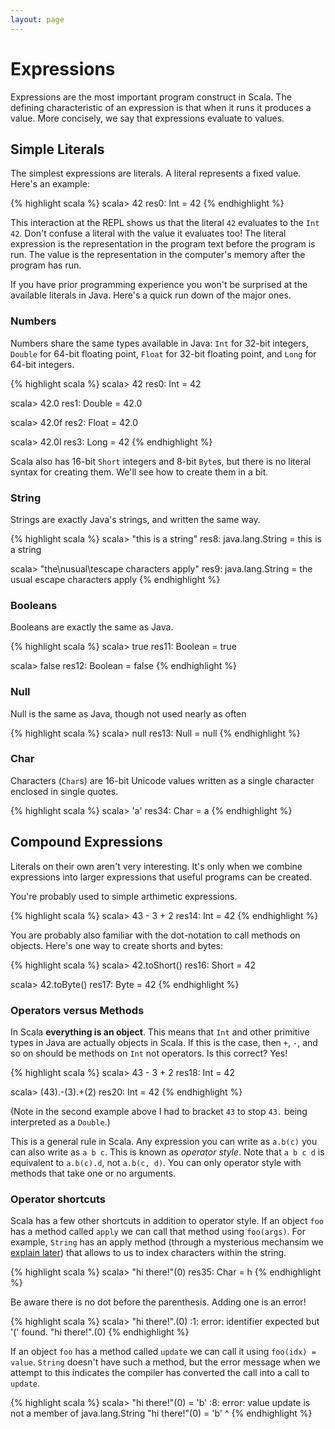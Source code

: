 ```yaml
---
layout: page
---
```


# Expressions

Expressions are the most important program construct in Scala. The defining characteristic of an expression is that when it runs it produces a value. More concisely, we say that expressions evaluate to values.

## Simple Literals

The simplest expressions are literals. A literal represents a fixed value. Here's an example:

{% highlight scala %}
scala> 42
res0: Int = 42
{% endhighlight %}

This interaction at the REPL shows us that the literal `42` evaluates to the `Int` `42`. Don't confuse a literal with the value it evaluates too! The literal expression is the representation in the program text before the program is run. The value is the representation in the computer's memory after the program has run.

If you have prior programming experience you won't be surprised at the available literals in Java. Here's a quick run down of the major ones.

### Numbers

Numbers share the same types available in Java: `Int` for 32-bit integers, `Double` for 64-bit floating point, `Float` for 32-bit floating point, and `Long` for 64-bit integers.

{% highlight scala %}
scala> 42
res0: Int = 42

scala> 42.0
res1: Double = 42.0

scala> 42.0f
res2: Float = 42.0

scala> 42.0l
res3: Long = 42
{% endhighlight %}

Scala also has 16-bit `Short` integers and 8-bit `Byte`s, but there is no literal syntax for creating them. We'll see how to create them in a bit.

### String

Strings are exactly Java's strings, and written the same way.

{% highlight scala %}
scala> "this is a string"
res8: java.lang.String = this is a string

scala> "the\nusual\tescape characters apply"
res9: java.lang.String =
the
usual	escape characters apply
{% endhighlight %}

### Booleans

Booleans are exactly the same as Java.

{% highlight scala %}
scala> true
res11: Boolean = true

scala> false
res12: Boolean = false
{% endhighlight %}

### Null

Null is the same as Java, though not used nearly as often

{% highlight scala %}
scala> null
res13: Null = null
{% endhighlight %}

### Char

Characters (`Char`s) are 16-bit Unicode values written as a single character enclosed in single quotes.

{% highlight scala %}
scala> 'a'
res34: Char = a
{% endhighlight %}

## Compound Expressions

Literals on their own aren't very interesting. It's only when we combine expressions into larger expressions that useful programs can be created.

You're probably used to simple arthimetic expressions.

{% highlight scala %}
scala> 43 - 3 + 2
res14: Int = 42
{% endhighlight %}

You are probably also familiar with the dot-notation to call methods on objects. Here's one way to create shorts and bytes:

{% highlight scala %}
scala> 42.toShort()
res16: Short = 42

scala> 42.toByte()
res17: Byte = 42
{% endhighlight %}

### Operators versus Methods

In Scala **everything is an object**. This means that `Int` and other primitive types in Java are actually objects in Scala. If this is the case, then `+`, `-`, and so on should be methods on `Int` not operators. Is this correct? Yes!

{% highlight scala %}
scala> 43 - 3 + 2
res18: Int = 42

scala> (43).-(3).+(2)
res20: Int = 42
{% endhighlight %}

(Note in the second example above I had to bracket `43` to stop `43.` being interpreted as a `Double`.)

This is a general rule in Scala. Any expression you can write as `a.b(c)` you can also write as `a b c`. This is known as *operator style*. Note that `a b c d` is equivalent to `a.b(c).d`, not `a.b(c, d)`. You can only operator style with methods that take one or no arguments.

### Operator shortcuts

Scala has a few other shortcuts in addition to operator style. If an object `foo` has a method called `apply` we can call that method using `foo(args)`. For example, `String` has an apply method (through a mysterious mechansim we [explain later](/collections/arrays-and-strings.html)) that allows to us to index characters within the string.

{% highlight scala %}
scala> "hi there!"(0)
res35: Char = h
{% endhighlight %}

Be aware there is no dot before the parenthesis. Adding one is an error!

{% highlight scala %}
scala> "hi there!".(0)
<console>:1: error: identifier expected but '(' found.
       "hi there!".(0)
{% endhighlight %}

If an object `foo` has a method called `update` we can call it using `foo(idx) = value`. `String` doesn't have such a method, but the error message when we attempt to this indicates the compiler has converted the call into a call to `update`.

{% highlight scala %}
scala> "hi there!"(0) = 'b'
<console>:8: error: value update is not a member of java.lang.String
              "hi there!"(0) = 'b'
              ^
{% endhighlight %}
